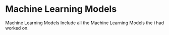 # Machine Learning Models
Machine Learning Models Include all the Machine Learning Models the i had worked on.
